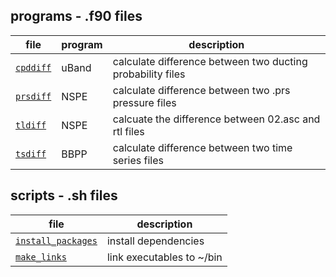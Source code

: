 ## programs - .f90 files

   | file | program | description |
   | ---- | ------- | ----------- |
   |[`cpddiff`](cpddiff.f90) |uBand| calculate difference between two ducting probability files|
   |[`prsdiff`](prsdiff.f90) |NSPE| calculate difference between two .prs pressure files|
   |[`tldiff`](tldiff.f90) |NSPE|calcuate the difference between 02.asc and rtl files|
   |[`tsdiff`](tsdiff.f90) |BBPP|calculate difference between two time series files|

## scripts - .sh files

   | file | description |
   | ---- | ----------- |
   |[`install_packages`](install_packages.sh) | install dependencies |
   |[`make_links`](make_links.sh) | link executables to ~/bin |
   